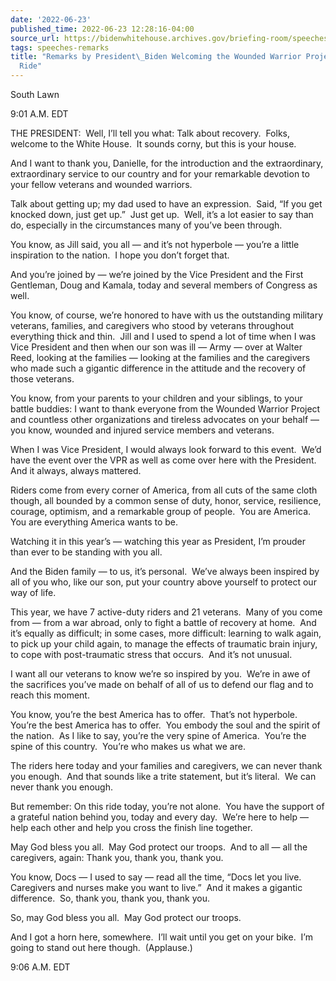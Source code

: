 ```yaml
---
date: '2022-06-23'
published_time: 2022-06-23 12:28:16-04:00
source_url: https://bidenwhitehouse.archives.gov/briefing-room/speeches-remarks/2022/06/23/remarks-by-president-biden-welcoming-the-wounded-warrior-project-soldier-ride/
tags: speeches-remarks
title: "Remarks by President\_Biden Welcoming the Wounded Warrior Project Soldier\_\
  Ride"
---
```

 
South Lawn 

9:01 A.M. EDT

THE PRESIDENT:  Well, I’ll tell you what: Talk about recovery.  Folks,
welcome to the White House.  It sounds corny, but this is your house.

And I want to thank you, Danielle, for the introduction and the
extraordinary, extraordinary service to our country and for your
remarkable devotion to your fellow veterans and wounded warriors. 

Talk about getting up; my dad used to have an expression.  Said, “If you
get knocked down, just get up.”  Just get up.  Well, it’s a lot easier
to say than do, especially in the circumstances many of you’ve been
through.

You know, as Jill said, you all — and it’s not hyperbole — you’re a
little inspiration to the nation.  I hope you don’t forget that. 

And you’re joined by — we’re joined by the Vice President and the First
Gentleman, Doug and Kamala, today and several members of Congress as
well.

You know, of course, we’re honored to have with us the outstanding
military veterans, families, and caregivers who stood by veterans
throughout everything thick and thin.  Jill and I used to spend a lot of
time when I was Vice President and then when our son was ill — Army —
over at Walter Reed, looking at the families — looking at the families
and the caregivers who made such a gigantic difference in the attitude
and the recovery of those veterans.

You know, from your parents to your children and your siblings, to your
battle buddies: I want to thank everyone from the Wounded Warrior
Project and countless other organizations and tireless advocates on your
behalf — you know, wounded and injured service members and veterans.

When I was Vice President, I would always look forward to this event. 
We’d have the event over the VPR as well as come over here with the
President.  And it always, always mattered.

Riders come from every corner of America, from all cuts of the same
cloth though, all bounded by a common sense of duty, honor, service,
resilience, courage, optimism, and a remarkable group of people.  You
are America.  You are everything America wants to be.

Watching it in this year’s — watching this year as President, I’m
prouder than ever to be standing with you all.

And the Biden family — to us, it’s personal.  We’ve always been inspired
by all of you who, like our son, put your country above yourself to
protect our way of life.

This year, we have 7 active-duty riders and 21 veterans.  Many of you
come from — from a war abroad, only to fight a battle of recovery at
home.  And it’s equally as difficult; in some cases, more difficult:
learning to walk again, to pick up your child again, to manage the
effects of traumatic brain injury, to cope with post-traumatic stress
that occurs.  And it’s not unusual.

I want all our veterans to know we’re so inspired by you.  We’re in awe
of the sacrifices you’ve made on behalf of all of us to defend our flag
and to reach this moment.

You know, you’re the best America has to offer.  That’s not hyperbole. 
You’re the best America has to offer.  You embody the soul and the
spirit of the nation.  As I like to say, you’re the very spine of
America.  You’re the spine of this country.  You’re who makes us what we
are.

The riders here today and your families and caregivers, we can never
thank you enough.  And that sounds like a trite statement, but it’s
literal.  We can never thank you enough.

But remember: On this ride today, you’re not alone.  You have the
support of a grateful nation behind you, today and every day.  We’re
here to help — help each other and help you cross the finish line
together.

May God bless you all.  May God protect our troops.  And to all — all
the caregivers, again: Thank you, thank you, thank you.

You know, Docs — I used to say — read all the time, “Docs let you live. 
Caregivers and nurses make you want to live.”  And it makes a gigantic
difference.  So, thank you, thank you, thank you. 

So, may God bless you all.  May God protect our troops.

And I got a horn here, somewhere.  I’ll wait until you get on your
bike.  I’m going to stand out here though.  (Applause.) 

9:06 A.M. EDT
